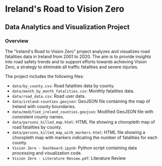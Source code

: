 # Ireland's Road to Vision Zero

## Data Analytics and Visualization Project

### Overview

The "Ireland's Road to Vision Zero" project analyzes and visualizes road fatalities data in Ireland from 2001 to 2020. The aim is to provide insights into road safety trends and to support efforts towards achieving Vision Zero, a strategy to eliminate all traffic fatalities and severe injuries.


The project includes the following files:

- `data/by_county.csv`: Road fatalities data by county.
- `data/month_by_month_fatalities.csv`: Monthly fatalities data.
- `data/road_data.csv`: Road user data.
- `data/ireland-counties.geojson`: GeoJSON file containing the map of Ireland with county boundaries.
- `data/modified_ireland_counties.geojson`: Modified GeoJSON file with consistent county names.
- `data/persons_killed_map.html`: HTML file showing a choropleth map of road fatalities by county.
- `data/persons_killed_map_with_markers.html`: HTML file showing a choropleth map with markers indicating the number of fatalities for each county.
- `Vision Zero - Dashboard.ipynb`: Python script containing data processing and visualization code.
- `Vision Zero - Literature Review.pdf`: Literature Review
